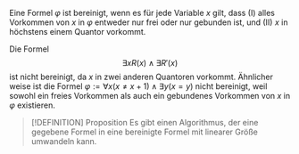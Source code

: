 Eine Formel $\varphi$ ist bereinigt, wenn es für jede Variable $x$ gilt, dass (I) alles Vorkommen von $x$ in $\varphi$ entweder nur frei oder nur gebunden ist, und (II) $x$ in höchstens einem Quantor vorkommt.

Die Formel 
$$\exists xR(x) \land \exists R'(x)$$
ist nicht bereinigt, da $x$ in zwei anderen Quantoren vorkommt. Ähnlicher weise ist die Formel $\varphi := \forall x(x\not = x+1) \land \exists y(x=y)$ nicht bereinigt, weil sowohl ein freies Vorkommen als auch ein gebundenes Vorkommen von $x$ in $\varphi$ existieren.

>[!DEFINITION] Proposition
>Es gibt einen Algorithmus, der eine gegebene Formel in eine bereinigte Formel mit linearer Größe umwandeln kann.

